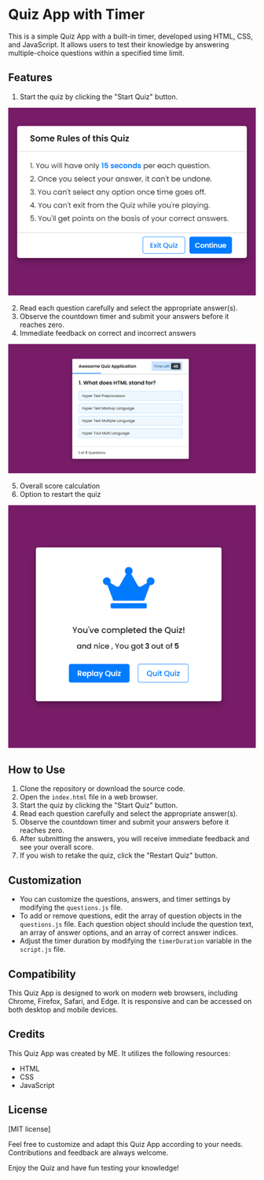
# Quiz App with Timer

This is a simple Quiz App with a built-in timer, developed using HTML, CSS, and JavaScript. It allows users to test their knowledge by answering multiple-choice questions within a specified time limit.

## Features
1. Start the quiz by clicking the "Start Quiz" button.

<p align="center">
  <img src="Images/start_quiz.png" alt="Start Quiz" />
</p>



2. Read each question carefully and select the appropriate answer(s).
3. Observe the countdown timer and submit your answers before it reaches zero.
4. Immediate feedback on correct and incorrect answers
<p align="center">
  <img src="Images/question_example.png" alt="Submit Answer" />
</p>

5. Overall score calculation
6. Option to restart the quiz
<p align="center">
  <img src="Images/feedback.png" alt="FeedBack" />
</p>

## How to Use

1. Clone the repository or download the source code.
2. Open the `index.html` file in a web browser.
3. Start the quiz by clicking the "Start Quiz" button.
4. Read each question carefully and select the appropriate answer(s).
5. Observe the countdown timer and submit your answers before it reaches zero.
6. After submitting the answers, you will receive immediate feedback and see your overall score.
7. If you wish to retake the quiz, click the "Restart Quiz" button.

## Customization

- You can customize the questions, answers, and timer settings by modifying the `questions.js` file.
- To add or remove questions, edit the array of question objects in the `questions.js` file. Each question object should include the question text, an array of answer options, and an array of correct answer indices.
- Adjust the timer duration by modifying the `timerDuration` variable in the `script.js` file.

## Compatibility

This Quiz App is designed to work on modern web browsers, including Chrome, Firefox, Safari, and Edge. It is responsive and can be accessed on both desktop and mobile devices.

## Credits

This Quiz App was created by ME. It utilizes the following resources:

- HTML
- CSS
- JavaScript

## License

[MIT license]

Feel free to customize and adapt this Quiz App according to your needs. Contributions and feedback are always welcome.

Enjoy the Quiz and have fun testing your knowledge!
